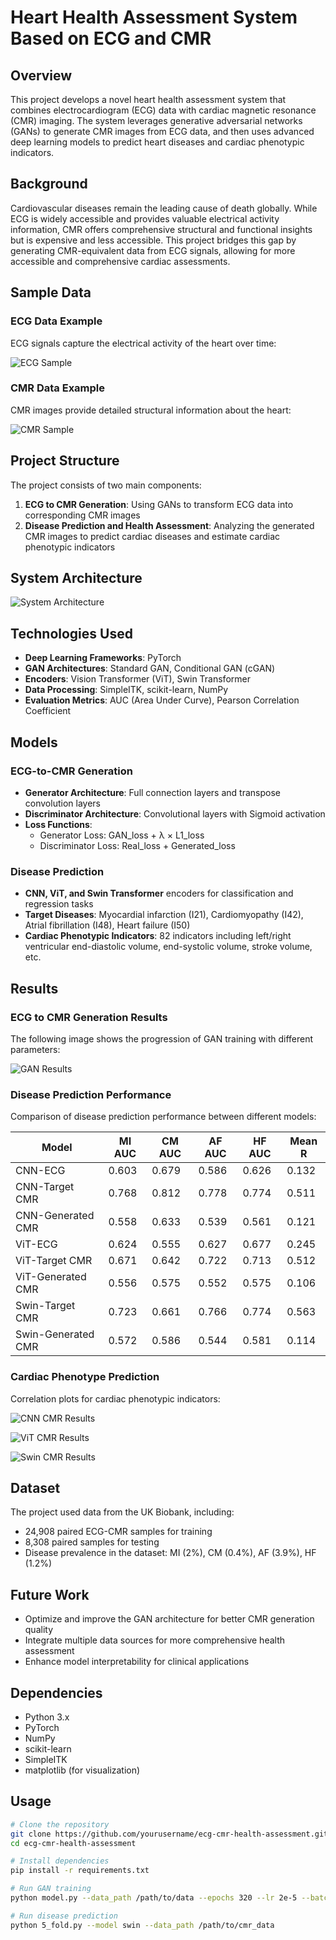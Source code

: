 # Heart Health Assessment System Based on ECG and CMR

## Overview
This project develops a novel heart health assessment system that combines electrocardiogram (ECG) data with cardiac magnetic resonance (CMR) imaging. The system leverages generative adversarial networks (GANs) to generate CMR images from ECG data, and then uses advanced deep learning models to predict heart diseases and cardiac phenotypic indicators.

## Background
Cardiovascular diseases remain the leading cause of death globally. While ECG is widely accessible and provides valuable electrical activity information, CMR offers comprehensive structural and functional insights but is expensive and less accessible. This project bridges this gap by generating CMR-equivalent data from ECG signals, allowing for more accessible and comprehensive cardiac assessments.

## Sample Data

### ECG Data Example
ECG signals capture the electrical activity of the heart over time:

![ECG Sample](images/ecg_sample.png)

### CMR Data Example
CMR images provide detailed structural information about the heart:

![CMR Sample](images/cmr_sample.png)

## Project Structure
The project consists of two main components:
1. **ECG to CMR Generation**: Using GANs to transform ECG data into corresponding CMR images
2. **Disease Prediction and Health Assessment**: Analyzing the generated CMR images to predict cardiac diseases and estimate cardiac phenotypic indicators

## System Architecture
![System Architecture](images/system_architecture.png)

## Technologies Used
- **Deep Learning Frameworks**: PyTorch
- **GAN Architectures**: Standard GAN, Conditional GAN (cGAN)
- **Encoders**: Vision Transformer (ViT), Swin Transformer
- **Data Processing**: SimpleITK, scikit-learn, NumPy
- **Evaluation Metrics**: AUC (Area Under Curve), Pearson Correlation Coefficient

## Models
### ECG-to-CMR Generation
- **Generator Architecture**: Full connection layers and transpose convolution layers
- **Discriminator Architecture**: Convolutional layers with Sigmoid activation
- **Loss Functions**: 
  - Generator Loss: GAN_loss + λ × L1_loss
  - Discriminator Loss: Real_loss + Generated_loss

### Disease Prediction
- **CNN, ViT, and Swin Transformer** encoders for classification and regression tasks
- **Target Diseases**: Myocardial infarction (I21), Cardiomyopathy (I42), Atrial fibrillation (I48), Heart failure (I50)
- **Cardiac Phenotypic Indicators**: 82 indicators including left/right ventricular end-diastolic volume, end-systolic volume, stroke volume, etc.

## Results

### ECG to CMR Generation Results
The following image shows the progression of GAN training with different parameters:

![GAN Results](images/gan_results.png)

### Disease Prediction Performance
Comparison of disease prediction performance between different models:

| Model | MI AUC | CM AUC | AF AUC | HF AUC | Mean R |
|-------|--------|--------|--------|--------|--------|
| CNN-ECG | 0.603 | 0.679 | 0.586 | 0.626 | 0.132 |
| CNN-Target CMR | 0.768 | 0.812 | 0.778 | 0.774 | 0.511 |
| CNN-Generated CMR | 0.558 | 0.633 | 0.539 | 0.561 | 0.121 |
| ViT-ECG | 0.624 | 0.555 | 0.627 | 0.677 | 0.245 |
| ViT-Target CMR | 0.671 | 0.642 | 0.722 | 0.713 | 0.512 |
| ViT-Generated CMR | 0.556 | 0.575 | 0.552 | 0.575 | 0.106 |
| Swin-Target CMR | 0.723 | 0.661 | 0.766 | 0.774 | 0.563 |
| Swin-Generated CMR | 0.572 | 0.586 | 0.544 | 0.581 | 0.114 |

### Cardiac Phenotype Prediction
Correlation plots for cardiac phenotypic indicators:

![CNN CMR Results](images/cnn_cmr_results.png)

![ViT CMR Results](images/vit_cmr_results.png)

![Swin CMR Results](images/swin_cmr_results.png)

## Dataset
The project used data from the UK Biobank, including:
- 24,908 paired ECG-CMR samples for training
- 8,308 paired samples for testing
- Disease prevalence in the dataset: MI (2%), CM (0.4%), AF (3.9%), HF (1.2%)

## Future Work
- Optimize and improve the GAN architecture for better CMR generation quality
- Integrate multiple data sources for more comprehensive health assessment
- Enhance model interpretability for clinical applications

## Dependencies
- Python 3.x
- PyTorch
- NumPy
- scikit-learn
- SimpleITK
- matplotlib (for visualization)

## Usage
```bash
# Clone the repository
git clone https://github.com/yourusername/ecg-cmr-health-assessment.git
cd ecg-cmr-health-assessment

# Install dependencies
pip install -r requirements.txt

# Run GAN training
python model.py --data_path /path/to/data --epochs 320 --lr 2e-5 --batch_size 32

# Run disease prediction
python 5_fold.py --model swin --data_path /path/to/cmr_data